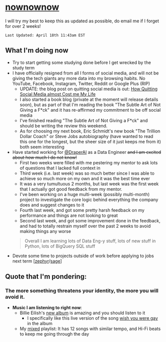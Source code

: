 # [nownownow](https://nownownow.com/about)

I will try my best to keep this as updated as possible, do email me if I forget for over 2 weeks!

`Last Updated: April 18th 11:43am EST`

## What I'm doing now
- Try to start getting some studying done before I get wrecked by the study term
- I have officially resigned from alI l forms of social media, and will not be giving the tech giants any more data into my browsing habits. No YouTube, Facebook, Instagram, Twitter, Reddit or Google Plus (RIP)
  - UPDATE: the blog post on quitting social media is out: [How Quitting Social Media almost Cost me My Life](https://arora-aditya.com/blogs/social-media/)
  - I also started a book blog (private at the moment will release details soon), but as part of that I'm reading the book "The Subtle Art of Not Giving a F*ck" and it has re-affirmed my commitment to be off social media
  - I've finished reading "The Subtle Art of Not Giving a F*ck" and should be writing the review this weekend.
  - As for choosing my next book, Eric Schmidt's new book "The Trillion Dollar Coach" or Steve Jobs autobiography (have wanted to read this one for the longest, but the sheer size of it just keeps me from it) both seem interesting
- Have started working for [@DraperAI](https://github.com/DraperAI) as a Data Engineer ~~and I am excited about how much I do not know!~~
  - First two weeks were filled with me pestering my mentor to ask lots of questions that I lacked full context in
  - Third week (i.e. last week) was so much better since I was able to achieve so much more on my own and it was the best time ever
  - It was a very tumultuous 2 months, but last week was the first week that I actually got good feedback from my mentor.
  - I've been working on a huge multi-week (possibly multi-month) project to investigate the core logic behind everything the company does and suggest changes to it
  - Fourth last week, and got some pretty harsh feedback on my performance and things are not looking to great
  - Second last week, and got some improvement done in the feedback, and had to totally restrain myself over the past 2 weeks to avoid making things any worse
  > Overall I am learning lots of Data Eng-y stuff, lots of new stuff in Python, lots of BigQuery SQL stuff
- Devote some time to projects outside of work before applying to jobs next term [[zephyr](https://github.com/arora-aditya/zephyr)/[sage](http://thesage.co/)]

## Quote that I'm pondering:
### The more something threatens your identity, the more you will avoid it.

- **Music I am listening to right now**:
  - Billie Eilish's [new album](https://open.spotify.com/user/spotify/playlist/37i9dQZF1DXcf5pLcPbTwK?si=4jwUwWkDRPOMMnjX8aTUYg) is amazing and you should listen to it
    - I specifically like this live version of the song [wish you were gay](https://open.spotify.com/episode/4HzUA4uLQZGi6hbrWd07uj?context=spotify%3Auser%3Aspotify%3Aplaylist%3A37i9dQZF1DXcf5pLcPbTwK&si=Dcq67wK6QHCJkaQ5wOPk2w) in the album
  - My [mixed](https://open.spotify.com/user/arora_aditya/playlist/7meRL9DLw9iwoT0FXkohSt?si=cuw0wVAFSW24286n4onP2A) playlist: It has 12 songs with similar tempo, and Hi-Fi beats to keep me going through the day
